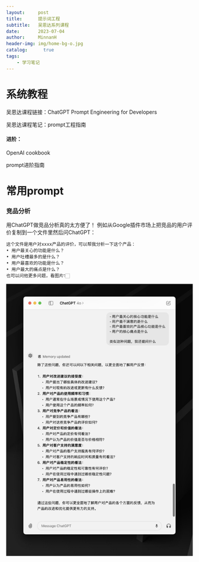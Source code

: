 ```yaml
---
layout:     post
title:      提示词工程
subtitle:   吴恩达系列课程
date:       2023-07-04
author:     MinnanH
header-img: img/home-bg-o.jpg
catalog: 	  true
tags:
    - 学习笔记
---
```

# 系统教程
吴恩达课程链接：<a src = "https://learn.deeplearning.ai/courses/chatgpt-prompt-eng/lesson/1/introduction">ChatGPT Prompt Engineering for Developers</a>

吴恩达课程笔记：<a src = "https://prompt-engineering.xiniushu.com/">prompt工程指南</a>

#### 进阶：  
<a src = "https://cookbook.openai.com/">OpenAI cookbook</a>

<a src = "https://prompt-guide.xiniushu.com/category/-basics">prompt进阶指南</a>
# 常用prompt
### 竞品分析
用ChatGPT做竞品分析真的太方便了！
例如从Google插件市场上把竞品的用户评价复制到一个文件里然后问ChatGPT：
```python
这个文件是用户对xxxx产品的评价，可以帮我分析一下这个产品：
• 用户最关心的功能是什么？
• 用户吐槽最多的是什么？
• 用户最喜欢的功能是什么？
• 用户最大的痛点是什么？
也可以问他更多问题，看图片👇🏻  
```
![图片无法显示](/img-post/prompt-1.png)

### 